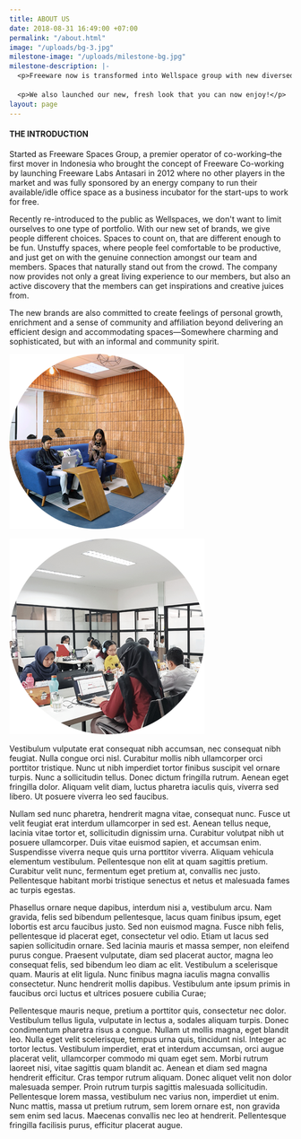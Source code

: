 ```yaml
---
title: ABOUT US
date: 2018-08-31 16:49:00 +07:00
permalink: "/about.html"
image: "/uploads/bg-3.jpg"
milestone-image: "/uploads/milestone-bg.jpg"
milestone-description: |-
  <p>Freeware now is transformed into Wellspace group with new diversed brand opening over 10 new locations in the pipeline by end of 2019.</p>

  <p>We also launched our new, fresh look that you can now enjoy!</p>
layout: page
---
```


#### THE INTRODUCTION

Started as Freeware Spaces Group, a premier operator of co-working–the first mover in Indonesia who brought the concept of Freeware Co-working by launching Freeware Labs Antasari in 2012 where no other players in the market and was fully sponsored by an energy company to run their available/idle office space as a business incubator for the start-ups to work for free.

Recently re-introduced to the public as Wellspaces, we don't want to limit ourselves to one type of portfolio. With our new set of brands, we give people different choices. Spaces to count on, that are different enough to be fun. Unstuffy spaces, where people feel comfortable to be productive, and just get on with the genuine connection amongst our team and members. Spaces that naturally stand out from the crowd.
The company now provides not only a great living experience to our members, but also an active discovery that the members can get inspirations and creative juices from.

The new brands are also committed to create feelings of personal growth, enrichment and a sense of community and affiliation beyond delivering an efficient design and accommodating spaces—Somewhere charming and sophisticated, but with an informal and community spirit.

![Layer 27.png](https://raw.githubusercontent.com/kemtol/wellspace/master/_uploads/Layer%2027.png)

![Layer 26.png](https://raw.githubusercontent.com/kemtol/wellspace/master/_uploads/Layer%2026.png)

Vestibulum vulputate erat consequat nibh accumsan, nec consequat nibh feugiat. Nulla congue orci nisl. Curabitur mollis nibh ullamcorper orci porttitor tristique. Nunc ut nibh imperdiet tortor finibus suscipit vel ornare turpis. Nunc a sollicitudin tellus. Donec dictum fringilla rutrum. Aenean eget fringilla dolor. Aliquam velit diam, luctus pharetra iaculis quis, viverra sed libero. Ut posuere viverra leo sed faucibus.

Nullam sed nunc pharetra, hendrerit magna vitae, consequat nunc. Fusce ut velit feugiat erat interdum ullamcorper in sed est. Aenean tellus neque, lacinia vitae tortor et, sollicitudin dignissim urna. Curabitur volutpat nibh ut posuere ullamcorper. Duis vitae euismod sapien, et accumsan enim. Suspendisse viverra neque quis urna porttitor viverra. Aliquam vehicula elementum vestibulum. Pellentesque non elit at quam sagittis pretium. Curabitur velit nunc, fermentum eget pretium at, convallis nec justo. Pellentesque habitant morbi tristique senectus et netus et malesuada fames ac turpis egestas.

Phasellus ornare neque dapibus, interdum nisi a, vestibulum arcu. Nam gravida, felis sed bibendum pellentesque, lacus quam finibus ipsum, eget lobortis est arcu faucibus justo. Sed non euismod magna. Fusce nibh felis, pellentesque id placerat eget, consectetur vel odio. Etiam ut lacus sed sapien sollicitudin ornare. Sed lacinia mauris et massa semper, non eleifend purus congue. Praesent vulputate, diam sed placerat auctor, magna leo consequat felis, sed bibendum leo diam ac elit. Vestibulum a scelerisque quam. Mauris at elit ligula. Nunc finibus magna iaculis magna convallis consectetur. Nunc hendrerit mollis dapibus. Vestibulum ante ipsum primis in faucibus orci luctus et ultrices posuere cubilia Curae;

Pellentesque mauris neque, pretium a porttitor quis, consectetur nec dolor. Vestibulum tellus ligula, vulputate in lectus a, sodales aliquam turpis. Donec condimentum pharetra risus a congue. Nullam ut mollis magna, eget blandit leo. Nulla eget velit scelerisque, tempus urna quis, tincidunt nisl. Integer ac tortor lectus. Vestibulum imperdiet, erat et interdum accumsan, orci augue placerat velit, ullamcorper commodo mi quam eget sem. Morbi rutrum laoreet nisi, vitae sagittis quam blandit ac. Aenean et diam sed magna hendrerit efficitur. Cras tempor rutrum aliquam. Donec aliquet velit non dolor malesuada semper. Proin rutrum turpis sagittis malesuada sollicitudin. Pellentesque lorem massa, vestibulum nec varius non, imperdiet ut enim. Nunc mattis, massa ut pretium rutrum, sem lorem ornare est, non gravida sem enim sed lacus. Maecenas convallis nec leo at hendrerit. Pellentesque fringilla facilisis purus, efficitur placerat augue.
